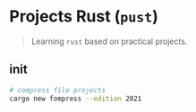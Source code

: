 # **P**rojects **Rust** (`pust`)
> Learning `rust` based on practical projects.


## init

```bash
# compress file projects
cargo new fompress --edition 2021
```

